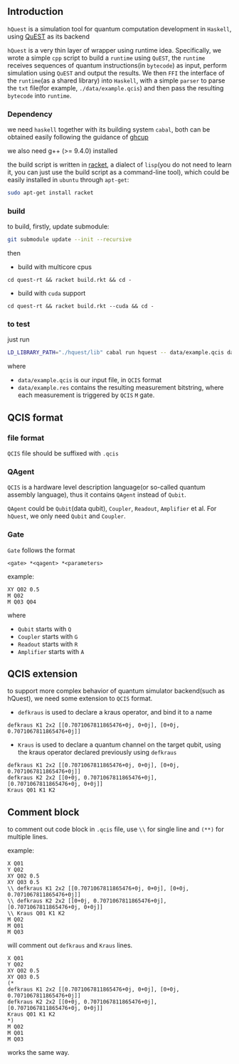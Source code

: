 
## Introduction
`hQuest` is a simulation tool for quantum computation development in `Haskell`, using [QuEST](https://github.com/QuEST-Kit/QuEST/tree/main) as its backend

`hQuest` is a very thin layer of wrapper using runtime idea. Specifically, we wrote a simple `cpp` script to build a `runtime` using `QuEST`, the `runtime` receives sequences of quantum instructions(in `bytecode`) as input, perform simulation using `QuEST` and output the results. We then `FFI` the interface of the `runtime`(as a shared library) into `Haskell`, with a simple `parser` to parse the `txt` file(for example, `./data/example.qcis`) and then pass the resulting `bytecode` into `runtime`.

### Dependency
we need `haskell` together with its building system `cabal`, both can be obtained easily following the guidance of [ghcup](https://www.haskell.org/ghcup/)

we also need g++ (>= 9.4.0) installed 

the build script is written in [racket](https://racket-lang.org/), a dialect of `lisp`(you do not need to learn it, you can just use the build script as a command-line tool), which could be easily installed in `ubuntu` through `apt-get`:
```bash
sudo apt-get install racket
```

### build
to build, firstly, update submodule:
```bash
git submodule update --init --recursive
```

then

- build with multicore cpus
```
cd quest-rt && racket build.rkt && cd -
```
- build with `cuda` support 
```
cd quest-rt && racket build.rkt --cuda && cd -
```


### to test
just run 
```bash
LD_LIBRARY_PATH="./hquest/lib" cabal run hquest -- data/example.qcis data/example.res
```
where 
- `data/example.qcis` is our input file, in `QCIS` format
- `data/example.res` contains the resulting measurement bitstring, where each measurement is triggered by `QCIS` `M` gate.

## QCIS format
### file format
`QCIS` file should be suffixed with `.qcis`

### QAgent 
`QCIS` is a hardware level description language(or so-called quantum assembly language), thus it contains `QAgent` instead of `Qubit`.

`QAgent` could be `Qubit`(data qubit), `Coupler`, `Readout`, `Amplifier` et al. For `hQuest`, we only need `Qubit` and `Coupler`.

### Gate
`Gate` follows the format 
```
<gate> *<qagent> *<parameters>
```
example:
```
XY Q02 0.5
M Q02
M Q03 Q04
```
where 
- `Qubit` starts with `Q`
- `Coupler` starts with `G`
- `Readout` starts with `R`
- `Amplifier` starts with `A`

## QCIS extension
to support more complex behavior of quantum simulator backend(such as hQuest), we need some extension to `QCIS` format.

- `defkraus` is used to declare a kraus operator, and bind it to a name
```
defkraus K1 2x2 [[0.7071067811865476+0j, 0+0j], [0+0j, 0.7071067811865476+0j]]
```

- `Kraus` is used to declare a quantum channel on the target qubit, using the kraus operator declared previously using `defkraus`
```
defkraus K1 2x2 [[0.7071067811865476+0j, 0+0j], [0+0j, 0.7071067811865476+0j]]
defkraus K2 2x2 [[0+0j, 0.7071067811865476+0j], [0.7071067811865476+0j, 0+0j]] 
Kraus Q01 K1 K2
```

## Comment block 
to comment out code block in `.qcis` file, use `\\` for single line and `(**)` for multiple lines.

example:
```
X Q01
Y Q02
XY Q02 0.5
XY Q03 0.5
\\ defkraus K1 2x2 [[0.7071067811865476+0j, 0+0j], [0+0j, 0.7071067811865476+0j]]
\\ defkraus K2 2x2 [[0+0j, 0.7071067811865476+0j], [0.7071067811865476+0j, 0+0j]] 
\\ Kraus Q01 K1 K2
M Q02
M Q01
M Q03
```
will comment out `defkraus` and `Kraus` lines.

```
X Q01
Y Q02
XY Q02 0.5
XY Q03 0.5
(* 
defkraus K1 2x2 [[0.7071067811865476+0j, 0+0j], [0+0j, 0.7071067811865476+0j]]
defkraus K2 2x2 [[0+0j, 0.7071067811865476+0j], [0.7071067811865476+0j, 0+0j]] 
Kraus Q01 K1 K2
*)
M Q02
M Q01
M Q03
```
works the same way.